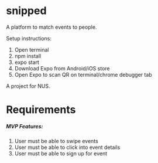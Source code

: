 # snipped
A platform to match events to people.

Setup instructions:
1. Open terminal
2. npm install
3. expo start
4. Download Expo from Android/iOS store
5. Open Expo to scan QR on terminal/chrome debugger tab

A project for NUS.

# Requirements

##### MVP Features:
1. User must be able to swipe events
2. User must be able to click into event details
3. User must be able to sign up for event
